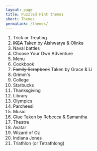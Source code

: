 ```yaml
---
layout: page
title: Puzzled Pint themes
short: Themes
permalink: /themes/
---
```


1. Trick or Treating
2. <del>IKEA</del> Taken by Aishwarya & Olinka
3. Naval battles
4. Choose Your Own Adventure
5. Menu
6. Cookbook
7. <del>Family Scrapbook</del> Taken by Grace & Li
8. Grimm's
9. College
10. Starbucks
11. Thanksgiving
12. Library
13. Olympics
14. Parcheesi
15. Music
16. <del>Clue</del> Taken by Rebecca & Samantha
17. Theatre
18. Avatar
19. Wizard of Oz
20. Indiana Jones
21. Triathlon (or Tetrathlong)
